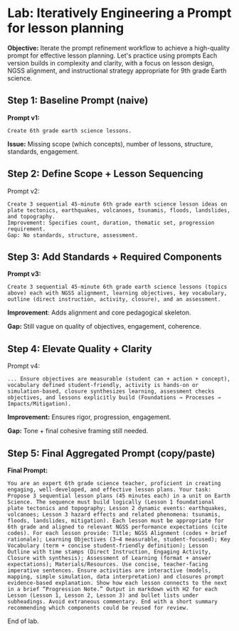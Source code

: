 # Lab: Iteratively Engineering a Prompt for lesson planning

**Objective:** Iterate the prompt refinement workflow to achieve a high-quality prompt for effective lesson planning.
Let's practice using prompts
Each version builds in complexity and clarity, with a focus on lesson design, NGSS alignment, and instructional strategy appropriate for 9th grade Earth science.

## Step 1: Baseline Prompt (naive)
**Prompt v1:**
```text
Create 6th grade earth science lessons.
```

**Issue:** Missing scope (which concepts), number of lessons, structure, standards, engagement.

## Step 2: Define Scope + Lesson Sequencing
Prompt v2:
```text
Create 3 sequential 45-minute 6th grade earth science lesson ideas on plate tectonics, earthquakes, volcanoes, tsunamis, floods, landslides, and topography.
Improvement: Specifies count, duration, thematic set, progression requirement.
Gap: No standards, structure, assessment.
```

## Step 3: Add Standards + Required Components
**Prompt v3:**

```text
Create 3 sequential 45-minute 6th grade earth science lessons (topics above) each with NGSS alignment, learning objectives, key vocabulary, outline (direct instruction, activity, closure), and an assessment.
```

**Improvement**: Adds alignment and core pedagogical skeleton.

**Gap:** Still vague on quality of objectives, engagement, coherence.

## Step 4: Elevate Quality + Clarity
Prompt v4: 
```text
... Ensure objectives are measurable (student can + action + concept), vocabulary defined student-friendly, activity is hands-on or simulation-based, closure synthesizes learning, assessment checks objectives, and lessons explicitly build (Foundations → Processes → Impacts/Mitigation).
```

**Improvement:** Ensures rigor, progression, engagement.

**Gap:** Tone + final cohesive framing still needed.

## Step 5: Final Aggregated Prompt (copy/paste)
**Final Prompt:**

```text
You are an expert 6th grade science teacher, proficient in creating engaging, well-developed, and effective lesson plans. Your task: Propose 3 sequential lesson plans (45 minutes each) in a unit on Earth Science. The sequence must build logically (Lesson 1 foundational plate tectonics and topography; Lesson 2 dynamic events: earthquakes, volcanoes; Lesson 3 hazard effects and related phenomena: tsunamis, floods, landslides, mitigation). Each lesson must be appropriate for 6th grade and aligned to relevant NGSS performance expectations (cite codes). For each lesson provide: Title; NGSS Alignment (codes + brief rationale); Learning Objectives (3–4 measurable, student-focused); Key Vocabulary (term + concise student-friendly definition); Lesson Outline with time stamps (Direct Instruction, Engaging Activity, Closure with synthesis); Assessment of Learning (format + answer expectations); Materials/Resources. Use concise, teacher-facing imperative sentences. Ensure activities are interactive (models, mapping, simple simulation, data interpretation) and closures prompt evidence-based explanation. Show how each lesson connects to the next in a brief “Progression Note.” Output in markdown with H2 for each Lesson (Lesson 1, Lesson 2, Lesson 3) and bullet lists under subheadings. Avoid extraneous commentary. End with a short summary recommending which components could be reused for review.
```

End of lab.
